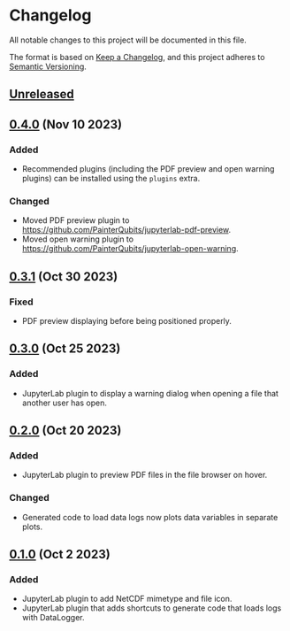 # Changelog

All notable changes to this project will be documented in this file.

The format is based on [Keep a Changelog](https://keepachangelog.com/en/1.1.0/), and this
project adheres to [Semantic Versioning](https://semver.org/spec/v2.0.0.html).

## [Unreleased]

## [0.4.0] (Nov 10 2023)

### Added

- Recommended plugins (including the PDF preview and open warning plugins) can be
  installed using the `plugins` extra.

### Changed

- Moved PDF preview plugin to https://github.com/PainterQubits/jupyterlab-pdf-preview.
- Moved open warning plugin to https://github.com/PainterQubits/jupyterlab-open-warning.

## [0.3.1] (Oct 30 2023)

### Fixed

- PDF preview displaying before being positioned properly.

## [0.3.0] (Oct 25 2023)

### Added

- JupyterLab plugin to display a warning dialog when opening a file that another user has
  open.

## [0.2.0] (Oct 20 2023)

### Added

- JupyterLab plugin to preview PDF files in the file browser on hover.

### Changed

- Generated code to load data logs now plots data variables in separate plots.

## [0.1.0] (Oct 2 2023)

### Added

- JupyterLab plugin to add NetCDF mimetype and file icon.
- JupyterLab plugin that adds shortcuts to generate code that loads logs with DataLogger.

[unreleased]: https://github.com/PainterQubits/jupyterlab-datalogger/compare/v0.4.0...main
[0.4.0]: https://github.com/PainterQubits/jupyterlab-datalogger/releases/tag/v0.4.0
[0.3.1]: https://github.com/PainterQubits/jupyterlab-datalogger/releases/tag/v0.3.1
[0.3.0]: https://github.com/PainterQubits/jupyterlab-datalogger/releases/tag/v0.3.0
[0.2.0]: https://github.com/PainterQubits/jupyterlab-datalogger/releases/tag/v0.2.0
[0.1.0]: https://github.com/PainterQubits/jupyterlab-datalogger/releases/tag/v0.1.0

